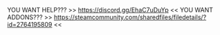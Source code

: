 YOU WANT HELP???	>> https://discord.gg/EhaC7uDuYp <<
YOU WANT ADDONS??? 	>> https://steamcommunity.com/sharedfiles/filedetails/?id=2764195809 <<
